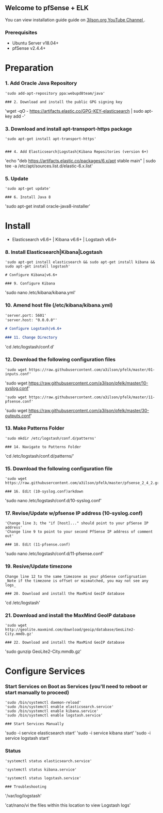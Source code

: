 ## Welcome to pfSense + ELK

You can view installation guide guide on [3ilson.org YouTube Channel ](https://www.youtube.com/3ilsonorg).

### Prerequisites 
- Ubuntu Server v18.04+
- pfSense v2.4.4+

# Preparation

### 1. Add Oracle Java Repository
```
'sudo add-apt-repository ppa:webupd8team/java'

### 2. Download and install the public GPG signing key
```
'wget -qO - https://artifacts.elastic.co/GPG-KEY-elasticsearch | sudo apt-key add -'

### 3. Download and install apt-transport-https package 
```
'sudo apt-get install apt-transport-https'


### 4. Add Elasticsearch|Logstash|Kibana Repositories (version 6+) 
```
'echo "deb https://artifacts.elastic.co/packages/6.x/apt stable main" | sudo tee -a /etc/apt/sources.list.d/elastic-6.x.list'

### 5. Update
```
'sudo apt-get update'

### 6. Install Java 8
```
'sudo apt-get install oracle-java8-installer'

# Install
- Elasticsearch v6.6+ | Kibana v6.6+ | Logstash v6.6+

### 8. Install Elasticsearch|Kibana|Logstash
```
'sudo apt-get install elasticsearch && sudo apt-get install kibana && sudo apt-get install logstash'

# Configure Kibana|v6.6+

### 9. Configure Kibana
```
'sudo nano /etc/kibana/kibana.yml'

### 10. Amend host file (/etc/kibana/kibana.yml)
```markdown
'server.port: 5601'
'server.host: "0.0.0.0"'

# Configure Logstash|v6.6+

### 11. Change Directory
```
'cd /etc/logstash/conf.d'

### 12. Download the following configuration files
```
'sudo wget https://raw.githubusercontent.com/a3ilson/pfelk/master/01-inputs.conf'

```
'sudo wget https://raw.githubusercontent.com/a3ilson/pfelk/master/10-syslog.conf'

```
'sudo wget https://raw.githubusercontent.com/a3ilson/pfelk/master/11-pfsense.conf'

```
'sudo wget https://raw.githubusercontent.com/a3ilson/pfelk/master/30-outputs.conf'

### 13. Make Patterns Folder
```
'sudo mkdir /etc/logstash/conf.d/patterns'

### 14. Navigate to Patterns Folder
```
'cd /etc/logstash/conf.d/patterns/'

### 15. Download the following configuration file
```
'sudo wget https://raw.githubusercontent.com/a3ilson/pfelk/master/pfsense_2_4_2.grok'

### 16. Edit (10-syslog.conf)arkdown
```
'sudo nano /etc/logstash/conf.d/10-syslog.conf'

### 17. Revise/Update w/pfsense IP address (10-syslog.conf)
```
'Change line 3; the "if [host]..." should point to your pfSense IP address'
'Change line 9 to point to your second PfSense IP address of comment out'

### 18. Edit (11-pfsense.conf)
```
'sudo nano /etc/logstash/conf.d/11-pfsense.conf'

### 19. Resive/Update timezone
```
Change line 12 to the same timezone as your phSense configruation
_Note if the timezone is offset or mismatched, you may not see any logs_

### 20. Download and install the MaxMind GeoIP database
```
'cd /etc/logstash'

### 21. Download and install the MaxMind GeoIP database
```
'sudo wget http://geolite.maxmind.com/download/geoip/database/GeoLite2-City.mmdb.gz'

### 22. Download and install the MaxMind GeoIP database
```
'sudo gunzip GeoLite2-City.mmdb.gz'

# Configure Services

### Start Services on Boot as Services (you'll need to reboot or start manually to proceed)
```
'sudo /bin/systemctl daemon-reload'
'sudo /bin/systemctl enable elasticsearch.service'
'sudo /bin/systemctl enable kibana.service'
'sudo /bin/systemctl enable logstash.service'

### Start Services Manually
```
'sudo -i service elasticsearch start'
'sudo -i service kibana start'
'sudo -i service logstash start'

### Status
```
'systemctl status elasticsearch.service'

'systemctl status kibana.service'

'systemctl status logstash.service'

### Troubleshooting
```
'/var/log/logstash'

'cat/nano/vi the files within this location to view Logstash logs'

